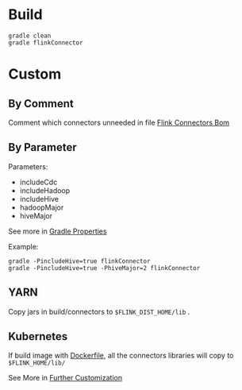 # Build

```shell
gradle clean
gradle flinkConnector
```

# Custom

## By Comment

Comment which connectors unneeded in file [Flink Connectors Bom](bom.gradle)

## By Parameter

Parameters:

- includeCdc
- includeHadoop
- includeHive
- hadoopMajor
- hiveMajor

See more in [Gradle Properties](gradle.properties)

Example:

```shell
gradle -PincludeHive=true flinkConnector
gradle -PincludeHive=true -PhiveMajor=2 flinkConnector
```

## YARN

Copy jars in build/connectors to `$FLINK_DIST_HOME/lib` .

## Kubernetes

If build image with [Dockerfile](Dockerfile), all the connectors libraries will copy to `$FLINK_HOME/lib/`

See More in [Further Customization](https://nightlies.apache.org/flink/flink-docs-release-1.17/docs/deployment/resource-providers/standalone/docker/#further-customization)
